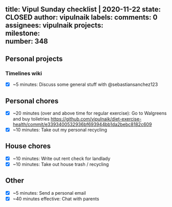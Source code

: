 title:	Vipul Sunday checklist | 2020-11-22
state:	CLOSED
author:	vipulnaik
labels:	
comments:	0
assignees:	vipulnaik
projects:	
milestone:	
number:	348
--
## Personal projects

### Timelines wiki

- [x] ~5 minutes: Discuss some general stuff with @sebastiansanchez123

## Personal chores

- [x] ~20 minutes (over and above time for regular exercise): Go to Walgreens and buy toiletries https://github.com/vipulnaik/diet-exercise-health/commit/e3393400532936bf693944bb1da2bebc8182c609
- [x] ~10 minutes: Take out my personal recycling

## House chores

- [x] ~10 minutes: Write out rent check for landlady
- [x] ~10 minutes: Take out house trash / recycling

## Other

- [x] ~5 minutes: Send a personal email
- [x] ~40 minutes effective: Chat with parents
